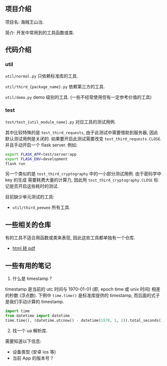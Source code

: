 ## 项目介绍

项目名: 海贼王山治.

简介: 开发中常用到的工具函数或类.

## 代码介绍

### util

`util/normal.py` 只依赖标准库的工具.

`util/third_{package_name}.py` 依赖第三方的工具.

`util/demo.py` demo 级别的工具. (一些不经常使用但有一定参考价值的工具)

### test

`test/test_{util_module_name}.py` 对应工具的测试用例.

其中比较特殊的是 `test_third_requests`, 由于此测试中需要借助到服务器, 因此
默认测试用例是关闭的. 如果要开启此测试需要改变 `test_third_requests.CLOSE`.
并且手动开启一个 flask server. 例如:

```bash
export FLASK_APP=test/server:app
export FLASK_ENV=development
flask run
```

另一个类似的是 `test_third_cryptography` 中的一小部分测试用例. 由于密码学中 key 的生成
需要耗费大量的计算力, 因此用 `test_third_cryptography.CLOSE` 标记是否开启这些耗时的测试.

目前缺少单元测试的工具:

  - `util/third_peewee` 所有工具.

## 一些相关的仓库

有的工具不适合用函数或类来表现, 因此这些工具都单独有一个仓库.

- [html 转 pdf](https://github.com/dyq666/sanji_pdf)

## 一些有用的笔记

1. 什么是 timestamp ?

timestamp 是当前的 utc 时间与 1970-01-01 (即, epoch time 或 unix 时间) 相差的秒数 (浮点数).
下例中 `time.time()` 是标准库提供的 timestamp, 而后面的式子是我们手动计算的 timestamp.

```python
import time
from datetime import datetime
time.time(), (datetime.utcnow() - datetime(1970, 1, 1)).total_seconds()
```

2. 找一个 ua 解析库.

需要知道以下信息:

- 设备类型 (安卓 ios 等)
- 当前 App 的版本号 ?
